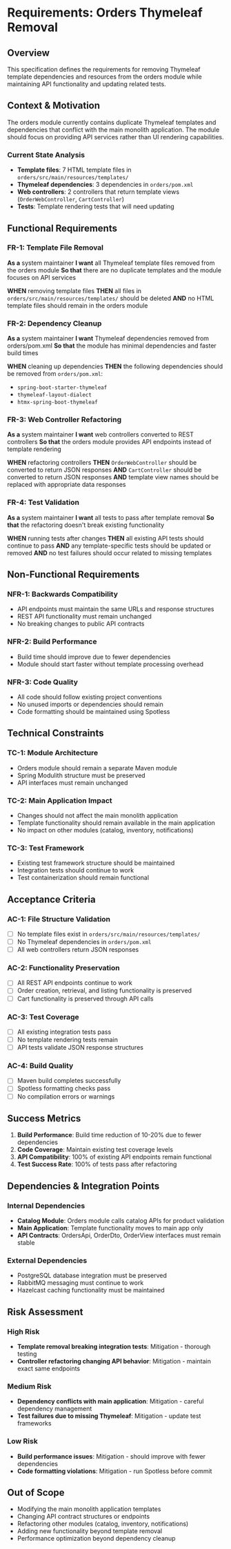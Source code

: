 # Requirements: Orders Thymeleaf Removal

## Overview

This specification defines the requirements for removing Thymeleaf template dependencies and resources from the orders module while maintaining API functionality and updating related tests.

## Context & Motivation

The orders module currently contains duplicate Thymeleaf templates and dependencies that conflict with the main monolith application. The module should focus on providing API services rather than UI rendering capabilities.

### Current State Analysis
- **Template files**: 7 HTML template files in `orders/src/main/resources/templates/`
- **Thymeleaf dependencies**: 3 dependencies in `orders/pom.xml`
- **Web controllers**: 2 controllers that return template views (`OrderWebController`, `CartController`)
- **Tests**: Template rendering tests that will need updating

## Functional Requirements

### FR-1: Template File Removal
**As a** system maintainer
**I want** all Thymeleaf template files removed from the orders module
**So that** there are no duplicate templates and the module focuses on API services

**WHEN** removing template files
**THEN** all files in `orders/src/main/resources/templates/` should be deleted
**AND** no HTML template files should remain in the orders module

### FR-2: Dependency Cleanup
**As a** system maintainer
**I want** Thymeleaf dependencies removed from orders/pom.xml
**So that** the module has minimal dependencies and faster build times

**WHEN** cleaning up dependencies
**THEN** the following dependencies should be removed from `orders/pom.xml`:
- `spring-boot-starter-thymeleaf`
- `thymeleaf-layout-dialect`
- `htmx-spring-boot-thymeleaf`

### FR-3: Web Controller Refactoring
**As a** system maintainer
**I want** web controllers converted to REST controllers
**So that** the orders module provides API endpoints instead of template rendering

**WHEN** refactoring controllers
**THEN** `OrderWebController` should be converted to return JSON responses
**AND** `CartController` should be converted to return JSON responses
**AND** template view names should be replaced with appropriate data responses

### FR-4: Test Validation
**As a** system maintainer
**I want** all tests to pass after template removal
**So that** the refactoring doesn't break existing functionality

**WHEN** running tests after changes
**THEN** all existing API tests should continue to pass
**AND** any template-specific tests should be updated or removed
**AND** no test failures should occur related to missing templates

## Non-Functional Requirements

### NFR-1: Backwards Compatibility
- API endpoints must maintain the same URLs and response structures
- REST API functionality must remain unchanged
- No breaking changes to public API contracts

### NFR-2: Build Performance
- Build time should improve due to fewer dependencies
- Module should start faster without template processing overhead

### NFR-3: Code Quality
- All code should follow existing project conventions
- No unused imports or dependencies should remain
- Code formatting should be maintained using Spotless

## Technical Constraints

### TC-1: Module Architecture
- Orders module should remain a separate Maven module
- Spring Modulith structure must be preserved
- API interfaces must remain unchanged

### TC-2: Main Application Impact
- Changes should not affect the main monolith application
- Template functionality should remain available in the main application
- No impact on other modules (catalog, inventory, notifications)

### TC-3: Test Framework
- Existing test framework structure should be maintained
- Integration tests should continue to work
- Test containerization should remain functional

## Acceptance Criteria

### AC-1: File Structure Validation
- [ ] No template files exist in `orders/src/main/resources/templates/`
- [ ] No Thymeleaf dependencies in `orders/pom.xml`
- [ ] All web controllers return JSON responses

### AC-2: Functionality Preservation
- [ ] All REST API endpoints continue to work
- [ ] Order creation, retrieval, and listing functionality is preserved
- [ ] Cart functionality is preserved through API calls

### AC-3: Test Coverage
- [ ] All existing integration tests pass
- [ ] No template rendering tests remain
- [ ] API tests validate JSON response structures

### AC-4: Build Quality
- [ ] Maven build completes successfully
- [ ] Spotless formatting checks pass
- [ ] No compilation errors or warnings

## Success Metrics

1. **Build Performance**: Build time reduction of 10-20% due to fewer dependencies
2. **Code Coverage**: Maintain existing test coverage levels
3. **API Compatibility**: 100% of existing API endpoints remain functional
4. **Test Success Rate**: 100% of tests pass after refactoring

## Dependencies & Integration Points

### Internal Dependencies
- **Catalog Module**: Orders module calls catalog APIs for product validation
- **Main Application**: Template functionality moves to main app only
- **API Contracts**: OrdersApi, OrderDto, OrderView interfaces must remain stable

### External Dependencies
- PostgreSQL database integration must be preserved
- RabbitMQ messaging must continue to work
- Hazelcast caching functionality must be maintained

## Risk Assessment

### High Risk
- **Template removal breaking integration tests**: Mitigation - thorough testing
- **Controller refactoring changing API behavior**: Mitigation - maintain exact same endpoints

### Medium Risk
- **Dependency conflicts with main application**: Mitigation - careful dependency management
- **Test failures due to missing Thymeleaf**: Mitigation - update test frameworks

### Low Risk
- **Build performance issues**: Mitigation - should improve with fewer dependencies
- **Code formatting violations**: Mitigation - run Spotless before commit

## Out of Scope

- Modifying the main monolith application templates
- Changing API contract structures or endpoints
- Refactoring other modules (catalog, inventory, notifications)
- Adding new functionality beyond template removal
- Performance optimization beyond dependency cleanup